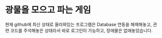# 광물을 모으고 파는 게임

현재 github에 최신 상태로 올라와있는 프로그램은 Database 연동을 해제해놓고, 관련 코드를 주석해놓은 상태라서 바로 로그인이 가능하고, 장애물은 없애놓았습니다.

